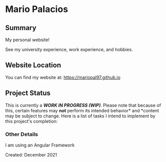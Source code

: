 # Mario Palacios

## Summary
My personal website!

See my university experience, work experience, and hobbies.  

## Website Location
You can find my website at: https://mariopal97.github.io

## Project Status
This is currently a ***WORK IN PROGRESS (WIP)***. Please note that because of this, certain features may **not** perform its intended behavior* and *content may be subject to change. Here is a list of tasks I intend to implement by this project's completion:

### Other Details
I am using an Angular Framework

Created: December 2021
